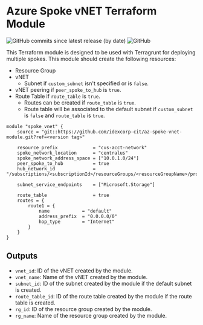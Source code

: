# Azure Spoke vNET Terraform Module
![GitHub commits since latest release (by date)](https://img.shields.io/github/commits-since/idexcorp-cit/az-spoke-vnet-module/latest/main)
![GitHub](https://img.shields.io/github/license/idexcorp-cit/az-spoke-vnet-module)

This Terraform module is designed to be used with Terragrunt for deploying multiple spokes. This module should create the following resources:
- Resource Group
- vNET
    - Subnet if `custom_subnet` isn't specified or is `false`.
- vNET peering if `peer_spoke_to_hub` is `true`.
- Route Table if `route_table` is `true`.
    - Routes can be created if `route_table` is `true`.
    - Route table will be associated to the default subnet if `custom_subnet` is `false` and `route_table` is `true`.

```hcl
module "spoke_vnet" {
    source = "git::https://github.com/idexcorp-cit/az-spoke-vnet-module.git?ref=<version tag>"

    resource_prefix             = "cus-acct-network"
    spoke_network_location      = "centralus"
    spoke_network_address_space = ["10.0.1.0/24"]
    peer_spoke_to_hub           = true
    hub_network_id              = "/subscriptions/<subscriptionId>/resourceGroups/<resourceGroupName>/providers/Microsoft.Network/virtualNetworks/<virtualNetworkName>"

    subnet_service_endpoints    = ["Microsoft.Storage"]

    route_table                 = true
    routes = {
        route1 = {
            name            = "default"
            address_prefix  = "0.0.0.0/0"
            hop_type        = "Internet"
        }
    }
}
```

## Outputs
- `vnet_id`: ID of the vNET created by the module.
- `vnet_name`: Name of the vNET created by the module.
- `subnet_id`: ID of the subnet created by the module if the default subnet is created.
- `route_table_id`: ID of the route table created by the module if the route table is created.
- `rg_id`: ID of the resource group created by the module.
- `rg_name`: Name of the resource group created by the module.